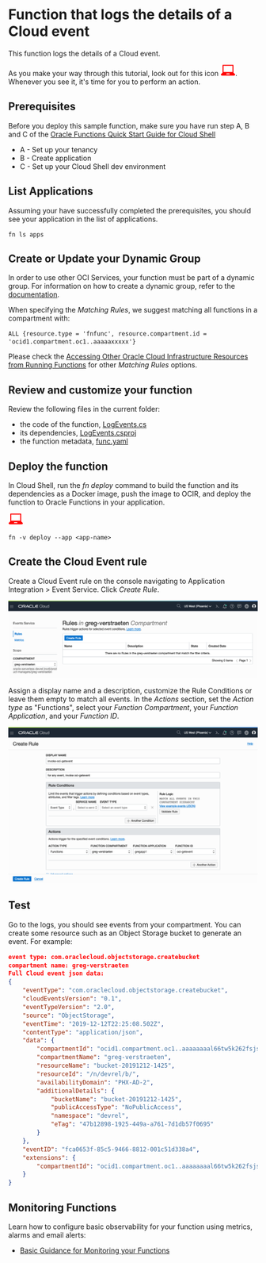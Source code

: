 # Function that logs the details of a Cloud event

This function logs the details of a Cloud event.

As you make your way through this tutorial, look out for this icon ![user input icon](./images/userinput.png).
Whenever you see it, it's time for you to perform an action.


## Prerequisites
Before you deploy this sample function, make sure you have run step A, B and C of the [Oracle Functions Quick Start Guide for Cloud Shell](https://www.oracle.com/webfolder/technetwork/tutorials/infographics/oci_functions_cloudshell_quickview/functions_quickview_top/functions_quickview/index.html)
* A - Set up your tenancy
* B - Create application
* C - Set up your Cloud Shell dev environment


## List Applications 
Assuming your have successfully completed the prerequisites, you should see your 
application in the list of applications.
```
fn ls apps
```


## Create or Update your Dynamic Group
In order to use other OCI Services, your function must be part of a dynamic group. For information on how to create a dynamic group, refer to the [documentation](https://docs.cloud.oracle.com/iaas/Content/Identity/Tasks/managingdynamicgroups.htm#To).

When specifying the *Matching Rules*, we suggest matching all functions in a compartment with:
```
ALL {resource.type = 'fnfunc', resource.compartment.id = 'ocid1.compartment.oc1..aaaaaxxxxx'}
```
Please check the [Accessing Other Oracle Cloud Infrastructure Resources from Running Functions](https://docs.cloud.oracle.com/en-us/iaas/Content/Functions/Tasks/functionsaccessingociresources.htm) for other *Matching Rules* options.


## Review and customize your function
Review the following files in the current folder:
* the code of the function, [LogEvents.cs](./LogEvents.cs)
* its dependencies, [LogEvents.csproj](./LogEvents.csproj)
* the function metadata, [func.yaml](./func.yaml)


## Deploy the function
In Cloud Shell, run the *fn deploy* command to build the function and its dependencies as a Docker image, 
push the image to OCIR, and deploy the function to Oracle Functions in your application.

![user input icon](./images/userinput.png)
```
fn -v deploy --app <app-name>
```


## Create the Cloud Event rule
Create a Cloud Event rule on the console navigating to Application Integration > Event Service. Click *Create Rule*.

![user input icon](./images/1-create_event_rule.png)

Assign a display name and a description, customize the Rule Conditions or leave them empty to match all events. In the *Actions* section, set the *Action type* as "Functions", select your *Function Compartment*, your *Function Application*, and your *Function ID*.

![user input icon](./images/2-create_event_rule.png)

## Test
Go to the logs, you should see events from your compartment. You can create some resource such as an Object Storage bucket to generate an event.
For example:
```json
event type: com.oraclecloud.objectstorage.createbucket
compartment name: greg-verstraeten
Full Cloud event json data:
{
    "eventType": "com.oraclecloud.objectstorage.createbucket",
    "cloudEventsVersion": "0.1",
    "eventTypeVersion": "2.0",
    "source": "ObjectStorage",
    "eventTime": "2019-12-12T22:25:08.502Z",
    "contentType": "application/json",
    "data": {
        "compartmentId": "ocid1.compartment.oc1..aaaaaaaal66tw5k262fsjsrgdqan5cbbfxvoydbhxx5hijth2h3qlbwmtdlq",
        "compartmentName": "greg-verstraeten",
        "resourceName": "bucket-20191212-1425",
        "resourceId": "/n/devrel/b/",
        "availabilityDomain": "PHX-AD-2",
        "additionalDetails": {
            "bucketName": "bucket-20191212-1425",
            "publicAccessType": "NoPublicAccess",
            "namespace": "devrel",
            "eTag": "47b12898-1925-449a-a761-7d1db57f0695"
        }
    },
    "eventID": "fca0653f-85c5-9466-8812-001c51d338a4",
    "extensions": {
        "compartmentId": "ocid1.compartment.oc1..aaaaaaaal66tw5k262fsjsrgdqan5cbbfxvoydbhxx5hijth2h3qlbwmtdlq"
    }
}
```


## Monitoring Functions

Learn how to configure basic observability for your function using metrics, alarms and email alerts:
* [Basic Guidance for Monitoring your Functions](../basic-observability/functions.md)

